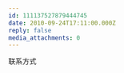 ```yaml
---
id: 111137527879444745
date: 2010-09-24T17:11:00.000Z
reply: false
media_attachments: 0
---
```


联系方式 ​​​​

